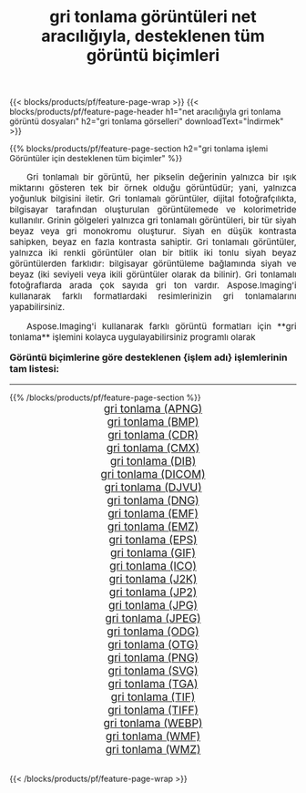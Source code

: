 ﻿---
title: gri tonlama görüntüleri net aracılığıyla, desteklenen tüm görüntü biçimleri 
weight: 3920
url: /tr/net/grayscale/ 
lang: tr
langdirlevel: 2
locales: zh-hans,ja,it,ru,de,es,fr,nl,id,lt,pl,pt,vi,tr,ko,zh-hant,ar,hi,th,sv,cs,uk,he
description: Aspose.Imaging'i kullanarak, net Aracılığıyla kolayca gri tonlama görüntüleri oluşturabilirsiniz
---

{{< blocks/products/pf/feature-page-wrap >}}
{{< blocks/products/pf/feature-page-header h1="net aracılığıyla gri tonlama görüntü dosyaları" h2="gri tonlama görselleri" downloadText="İndirmek" >}}


{{% blocks/products/pf/feature-page-section  h2="gri tonlama işlemi Görüntüler için desteklenen tüm biçimler" %}}
<p align="justify" style="text-indent:2em;font-size:15px;">
Gri tonlamalı bir görüntü, her pikselin değerinin yalnızca bir ışık miktarını gösteren tek bir örnek olduğu görüntüdür; yani, yalnızca yoğunluk bilgisini iletir. Gri tonlamalı görüntüler, dijital fotoğrafçılıkta, bilgisayar tarafından oluşturulan görüntülemede ve kolorimetride kullanılır. Grinin gölgeleri yalnızca gri tonlamalı görüntüleri, bir tür siyah beyaz veya gri monokromu oluşturur. Siyah en düşük kontrasta sahipken, beyaz en fazla kontrasta sahiptir. Gri tonlamalı görüntüler, yalnızca iki renkli görüntüler olan bir bitlik iki tonlu siyah beyaz görüntülerden farklıdır: bilgisayar görüntüleme bağlamında siyah ve beyaz (iki seviyeli veya ikili görüntüler olarak da bilinir). Gri tonlamalı fotoğraflarda arada çok sayıda gri ton vardır. Aspose.Imaging'i kullanarak farklı formatlardaki resimlerinizin gri tonlamalarını yapabilirsiniz.
</p>
<p align="justify" style="text-indent:2em;font-size:15px;">
Aspose.Imaging'i kullanarak farklı görüntü formatları için **gri tonlama** işlemini kolayca uygulayabilirsiniz programlı olarak
</p>
<h3 style="margin-top:16px;">
Görüntü biçimlerine göre desteklenen {işlem adı} işlemlerinin tam listesi:
</h3>
<hr/>
{{% /blocks/products/pf/feature-page-section %}}
<div class="container-fluid productfamilypage bg-gray">
    <div class="convertypes bg-gray agp-content section">
        <div class="container">
		<div class="row other-converters" style="gap: 10px;font-size: 19px;text-align:center;">
		    <div class='col-md-3 other-converter remove-lp remove-rp'><a href="/imaging/tr/net/grayscale/apng/" style="padding:15px;">gri tonlama (APNG)</a></div><div class='col-md-3 other-converter remove-lp remove-rp'><a href="/imaging/tr/net/grayscale/bmp/" style="padding:15px;">gri tonlama (BMP)</a></div><div class='col-md-3 other-converter remove-lp remove-rp'><a href="/imaging/tr/net/grayscale/cdr/" style="padding:15px;">gri tonlama (CDR)</a></div><div class='col-md-3 other-converter remove-lp remove-rp'><a href="/imaging/tr/net/grayscale/cmx/" style="padding:15px;">gri tonlama (CMX)</a></div><div class='col-md-3 other-converter remove-lp remove-rp'><a href="/imaging/tr/net/grayscale/dib/" style="padding:15px;">gri tonlama (DIB)</a></div><div class='col-md-3 other-converter remove-lp remove-rp'><a href="/imaging/tr/net/grayscale/dicom/" style="padding:15px;">gri tonlama (DICOM)</a></div><div class='col-md-3 other-converter remove-lp remove-rp'><a href="/imaging/tr/net/grayscale/djvu/" style="padding:15px;">gri tonlama (DJVU)</a></div><div class='col-md-3 other-converter remove-lp remove-rp'><a href="/imaging/tr/net/grayscale/dng/" style="padding:15px;">gri tonlama (DNG)</a></div><div class='col-md-3 other-converter remove-lp remove-rp'><a href="/imaging/tr/net/grayscale/emf/" style="padding:15px;">gri tonlama (EMF)</a></div><div class='col-md-3 other-converter remove-lp remove-rp'><a href="/imaging/tr/net/grayscale/emz/" style="padding:15px;">gri tonlama (EMZ)</a></div><div class='col-md-3 other-converter remove-lp remove-rp'><a href="/imaging/tr/net/grayscale/eps/" style="padding:15px;">gri tonlama (EPS)</a></div><div class='col-md-3 other-converter remove-lp remove-rp'><a href="/imaging/tr/net/grayscale/gif/" style="padding:15px;">gri tonlama (GIF)</a></div><div class='col-md-3 other-converter remove-lp remove-rp'><a href="/imaging/tr/net/grayscale/ico/" style="padding:15px;">gri tonlama (ICO)</a></div><div class='col-md-3 other-converter remove-lp remove-rp'><a href="/imaging/tr/net/grayscale/j2k/" style="padding:15px;">gri tonlama (J2K)</a></div><div class='col-md-3 other-converter remove-lp remove-rp'><a href="/imaging/tr/net/grayscale/jp2/" style="padding:15px;">gri tonlama (JP2)</a></div><div class='col-md-3 other-converter remove-lp remove-rp'><a href="/imaging/tr/net/grayscale/jpg/" style="padding:15px;">gri tonlama (JPG)</a></div><div class='col-md-3 other-converter remove-lp remove-rp'><a href="/imaging/tr/net/grayscale/jpeg/" style="padding:15px;">gri tonlama (JPEG)</a></div><div class='col-md-3 other-converter remove-lp remove-rp'><a href="/imaging/tr/net/grayscale/odg/" style="padding:15px;">gri tonlama (ODG)</a></div><div class='col-md-3 other-converter remove-lp remove-rp'><a href="/imaging/tr/net/grayscale/otg/" style="padding:15px;">gri tonlama (OTG)</a></div><div class='col-md-3 other-converter remove-lp remove-rp'><a href="/imaging/tr/net/grayscale/png/" style="padding:15px;">gri tonlama (PNG)</a></div><div class='col-md-3 other-converter remove-lp remove-rp'><a href="/imaging/tr/net/grayscale/svg/" style="padding:15px;">gri tonlama (SVG)</a></div><div class='col-md-3 other-converter remove-lp remove-rp'><a href="/imaging/tr/net/grayscale/tga/" style="padding:15px;">gri tonlama (TGA)</a></div><div class='col-md-3 other-converter remove-lp remove-rp'><a href="/imaging/tr/net/grayscale/tif/" style="padding:15px;">gri tonlama (TIF)</a></div><div class='col-md-3 other-converter remove-lp remove-rp'><a href="/imaging/tr/net/grayscale/tiff/" style="padding:15px;">gri tonlama (TIFF)</a></div><div class='col-md-3 other-converter remove-lp remove-rp'><a href="/imaging/tr/net/grayscale/webp/" style="padding:15px;">gri tonlama (WEBP)</a></div><div class='col-md-3 other-converter remove-lp remove-rp'><a href="/imaging/tr/net/grayscale/wmf/" style="padding:15px;">gri tonlama (WMF)</a></div><div class='col-md-3 other-converter remove-lp remove-rp'><a href="/imaging/tr/net/grayscale/wmz/" style="padding:15px;">gri tonlama (WMZ)</a></div>
                </div>
        </div>
    </div>
</div>
<br/>

{{< /blocks/products/pf/feature-page-wrap >}}
